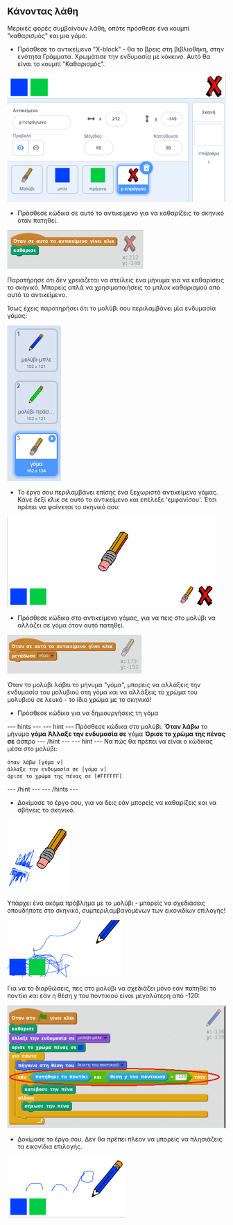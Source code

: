 ## Κάνοντας λάθη

Μερικές φορές συμβαίνουν λάθη, οπότε πρόσθεσε ένα κουμπί "καθαρισμός" και μια γόμα.

+ Πρόσθεσε το αντικείμενο "X-block" - θα το βρεις στη βιβλιοθήκη, στην ενότητα Γράμματα. Χρωμάτισε την ενδυμασία με κόκκινο. Αυτό θα είναι το κουμπί "Καθαρισμός".

![screenshot](images/paint-x.png)

+ Πρόσθεσε κώδικα σε αυτό το αντικείμενο για να καθαρίζεις το σκηνικό όταν πατηθεί.

![Καθάρισε το σκηνικό](images/clear-stage.png)

Παρατήρησε ότι δεν χρειάζεται να στείλεις ένα μήνυμα για να καθαρίσεις το σκηνικό. Μπορείς απλά να χρησιμοποιήσεις το μπλοκ καθαρισμού από αυτό το αντικείμενο.

Ίσως έχεις παρατηρήσει ότι το μολύβι σου περιλαμβάνει μία ενδυμασία γόμας:

![screenshot](images/paint-eraser-costume.png)

+ Το έργο σου περιλαμβάνει επίσης ένα ξεχωριστό αντικείμενο γόμας. Κάνε δεξί κλικ σε αυτό το αντικείμενο και επέλεξε 'εμφανίσου'. Έτσι πρέπει να φαίνεται το σκηνικό σου:

![screenshot](images/paint-eraser-stage.png)

+ Πρόσθεσε κώδικα στο αντικείμενο γόμας, για να πεις στο μολύβι να αλλάζει σε γόμα όταν αυτό πατηθεί.

![Μετάδοση γόμας](images/broadcast-eraser.png)

Όταν το μολύβι λάβει το μήνυμα "γόμα", μπορείς να αλλάξεις την ενδυμασία του μολυβιού στη γόμα και να αλλάξεις το χρώμα του μολυβιού σε λευκό - το ίδιο χρώμα με το σκηνικό!

+ Πρόσθεσε κώδικα για να δημιουργήσεις τη γόμα

\--- hints \--- \--- hint \--- Πρόσθεσε κώδικα στο μολύβι: **Όταν λάβω** το μήνυμα **γόμα** **Άλλαξε την ενδυμασία σε** γόμα **Όρισε το χρώμα της πένας σε** άσπρο \--- /hint \--- \--- hint \--- Να πώς θα πρέπει να είναι ο κώδικας μέσα στο μολύβι:

```blocks
όταν λάβω [γόμα v]
άλλαξε την ενδυμασία σε [γόμα v]
όρισε το χρώμα της πένας σε [#FFFFFF]
```

\--- /hint \--- \--- /hints \---

+ Δοκίμασε το έργο σου, για να δεις εάν μπορείς να καθαρίζεις και να σβήνεις το σκηνικό.

![screenshot](images/paint-erase-test.png)

Υπάρχει ένα ακόμα πρόβλημα με το μολύβι - μπορείς να σχεδιάσεις οπουδήποτε στο σκηνικό, συμπεριλαμβανομένων των εικονιδίων επιλογής!

![screenshot](images/paint-draw-problem.png)

Για να το διορθώσεις, πες στο μολύβι να σχεδιάζει μόνο εάν πατηθεί το ποντίκι *και* εάν η θέση y του ποντικιού είναι μεγαλύτερη από -120:

![screenshot](images/pencil-gt-code.png)

+ Δοκίμασε το έργο σου. Δεν θα πρέπει πλέον να μπορείς να πλησιάζεις τα εικονίδια επιλογής.

![screenshot](images/paint-fixed.png)
